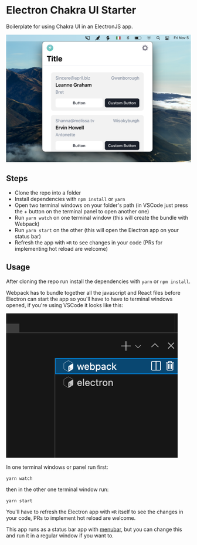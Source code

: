 # Electron Chakra UI Starter

Boilerplate for using Chakra UI in an ElectronJS app.

![alt text](./preview.png "Title")

## Steps
* Clone the repo into a folder
* Install dependencies with `npm install` or `yarn`
* Open two terminal windows on your folder's path (in VSCode just press the + button on the terminal panel to open another one)
* Run `yarn watch` on one terminal window (this will create the bundle with Webpack)
* Run `yarn start` on the other (this will open the Electron app on your status bar)
* Refresh the app with `⌘R` to see changes in your code (PRs for implementing hot reload are welcome)

## Usage
After cloning the repo run install the dependencies with `yarn` or `npm install`.

Webpack has to bundle together all the javascript and React files before Electron can start the app so you'll have to have to terminal windows opened, if you're using VSCode it looks like this:

![alt text](./TerminalsPanelVScode.png "Title")

In one terminal windows or panel run first:
```
yarn watch
```

then in the other one terminal window run:
```
yarn start
```

You'll have to refresh the Electron app with `⌘R` itself to see the changes in your code, PRs to implement hot reload are welcome.

This app runs as a status bar app with [menubar](https://github.com/maxogden/menubar), but you can change this and run it in a regular window if you want to.
